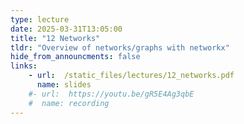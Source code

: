 ```yaml
---
type: lecture
date: 2025-03-31T13:05:00
title: "12 Networks" 
tldr: "Overview of networks/graphs with networkx"
hide_from_announcments: false
links: 
    - url:  /static_files/lectures/12_networks.pdf
      name: slides
    #- url:  https://youtu.be/gR5E4Ag3qbE
    #  name: recording
---
```

